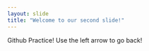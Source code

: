 ```yaml
---
layout: slide
title: "Welcome to our second slide!"
---
```

Github Practice!
Use the left arrow to go back!
